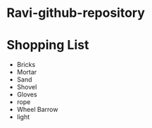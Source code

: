 # Ravi-github-repository
<h1>Shopping List</h1>
<ul>
<li>Bricks</li>
<li>Mortar</li>
<li>Sand</li>
<li>Shovel</li>
<li>Gloves</li>
<li>rope</li>
<li>Wheel Barrow</li>
<li>light</li>
</ul>
